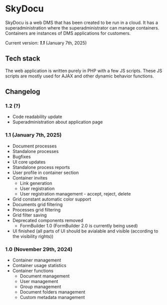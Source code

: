 # SkyDocu
SkyDocu is a web DMS that has been created to be run in a cloud. It has a superadministration where the superadministrator can manage containers.
Containers are instances of DMS applications for customers.

Current version: ___1.1___ (January 7th, 2025)

## Tech stack
The web application is written purely in PHP with a few JS scripts. These JS scripts are mostly used for AJAX and other dynamic behavior functions.

## Changelog
### 1.2 (?)
- Code readability update
- Superadministration about application page

### 1.1 (January 7th, 2025)
- Document processes
- Standalone processes
- Bugfixes
- UI core updates
- Standalone process reports
- User profile in container section
- Container invites
    - Link generation
    - User registration
    - User registration management - accept, reject, delete
- Grid constant automatic color support
- Documents grid filtering
- Processes grid filtering
- Grid filter saving
- Deprecated components removed
    - FormBuilder 1.0 (FormBuilder 2.0 is currently being used)
- UI finished (all parts of UI should be avialable and visible (according to the visibility rights))

### 1.0 (November 29th, 2024)
- Container management
- Container usage statistics
- Container functions
    - Document management
    - User management
    - Group management
    - Document folders management
    - Custom metadata management